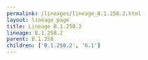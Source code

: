 ```yaml
---
permalink: /lineages/lineage_B.1.258.2.html
layout: lineage_page
title: Lineage B.1.258.2
lineage: B.1.258.2
parent: B.1.258
children: ['B.1.258.2', 'G.1']
---
```

